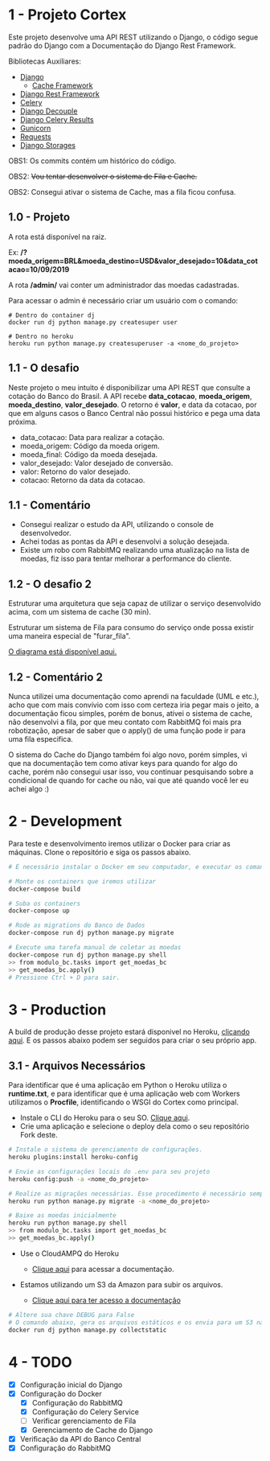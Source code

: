 # 1 - Projeto Cortex

Este projeto desenvolve uma API REST utilizando o Django, o código segue padrão do Django com a Documentação do Django Rest Framework.

Bibliotecas Auxiliares:

- [Django](https://docs.djangoproject.com/en/3.1/)
   - [Cache Framework](https://docs.djangoproject.com/en/3.1/topics/cache/)
- [Django Rest Framework](https://www.django-rest-framework.org/)
- [Celery](https://docs.celeryproject.org/en/latest/django/first-steps-with-django.html)
- [Django Decouple](https://github.com/henriquebastos/python-decouple)
- [Django Celery Results](https://pypi.org/project/django-celery-results/)
- [Gunicorn](https://gunicorn.org/#docs)
- [Requests](https://requests.readthedocs.io/en/master/)
- [Django Storages](https://django-storages.readthedocs.io/)

OBS1: Os commits contém um histórico do código.

OBS2: ~~Vou tentar desenvolver o sistema de Fila e Cache.~~

OBS2: Consegui ativar o sistema de Cache, mas a fila ficou confusa.

## 1.0 - Projeto

A rota está disponível na raiz.

Ex: **/?moeda_origem=BRL&moeda_destino=USD&valor_desejado=10&data_cotacao=10/09/2019**

A rota **/admin/** vai conter um administrador das moedas cadastradas.

Para acessar o admin é necessário criar um usuário com o comando:
````shell
# Dentro do container dj
docker run dj python manage.py createsuper user

# Dentro no heroku
heroku run python manage.py createsuperuser -a <nome_do_projeto>
````


## 1.1 - O desafio

Neste projeto o meu intuito é disponibilizar uma API REST que consulte a cotação do Banco do Brasil. 
A API recebe **data_cotacao**, **moeda_origem**, **moeda_destino**, **valor_desejado**. O retorno é **valor**, e data da cotacao, por que em alguns casos o Banco Central não possui histórico e pega uma data próxima.

- data_cotacao:  Data para realizar a cotação.
- moeda_origem: Código da moeda origem.
- moeda_final: Código da moeda desejada.
- valor_desejado: Valor desejado de conversão.
- valor: Retorno do valor desejado.
- cotacao: Retorno da data da cotacao.

## 1.1 - Comentário

- Consegui realizar o estudo da API, utilizando o console de desenvolvedor. 
- Achei todas as pontas da API e desenvolvi a solução desejada.
- Existe um robo com RabbitMQ realizando uma atualização na lista de moedas, fiz isso para tentar melhorar a performance do cliente.

## 1.2 - O desafio 2

Estruturar uma arquitetura que seja capaz de utilizar o serviço desenvolvido acima, com um sistema de cache (30 min). 

Estruturar um sistema de Fila para consumo do serviço onde possa existir uma maneira especial de "furar_fila".

[O diagrama está disponível aqui.](/arquitetura-cortex.pdf)

## 1.2 - Comentário 2

Nunca utilizei uma documentação como aprendi na faculdade (UML e etc.), acho que com mais convívio com isso com certeza iria pegar mais o jeito, a documentação ficou simples, porém de bonus, ativei o sistema de cache, não desenvolvi a fila, por que meu contato com RabbitMQ foi mais pra robotização, apesar de saber que o apply() de uma função pode ir para uma fila especifica. 

O sistema do Cache do Django também foi algo novo, porém simples, vi que na documentação tem como ativar keys para quando for algo do cache, porém não consegui usar isso, vou continuar pesquisando sobre a condicional de quando for cache ou não, vai que até quando você ler eu achei algo :)

# 2 - Development

Para teste e desenvolvimento iremos utilizar o Docker para criar as máquinas. Clone o repositório e siga os passos abaixo.

````bash
# É necessário instalar o Docker em seu computador, e executar os comandos.

# Monte os containers que iremos utilizar
docker-compose build

# Suba os containers
docker-compose up

# Rode as migrations do Banco de Dados
docker-compose run dj python manage.py migrate

# Execute uma tarefa manual de coletar as moedas
docker-compose run dj python manage.py shell
>> from modulo_bc.tasks import get_moedas_bc
>> get_moedas_bc.apply()
# Pressione Ctrl + D para sair.
````

# 3 - Production

A build de produção desse projeto estará disponivel no Heroku, [clicando aqui](https://projetocortex.herokuapp.com/). E os passos abaixo podem ser seguidos para criar o seu próprio app. 

## 3.1 - Arquivos Necessários

Para identificar que é uma aplicação em Python o Heroku utiliza o **runtime.txt**, e para identificar que é uma aplicação web com Workers utilizamos o **Procfile**, identificando o WSGI do Cortex como principal.

- Instale o CLI do Heroku para o seu SO. [Clique aqui](https://devcenter.heroku.com/articles/heroku-cli).
- Crie uma aplicação e selecione o deploy dela como o seu repositório Fork deste.

```bash
# Instale o sistema de gerenciamento de configurações.
heroku plugins:install heroku-config

# Envie as configurações locais do .env para seu projeto
heroku config:push -a <nome_do_projeto>

# Realize as migrações necessárias. Esse procedimento é necessário sempre que um deploy conter uma migração.
heroku run python manage.py migrate -a <nome_do_projeto>

# Baixe as moedas inicialmente
heroku run python manage.py shell
>> from modulo_bc.tasks import get_moedas_bc
>> get_moedas_bc.apply()
```

- Use o CloudAMPQ do Heroku
   - [Clique aqui](https://devcenter.heroku.com/articles/cloudamqp#installing-the-add-on) para acessar a documentação.

- Estamos utilizando um S3 da Amazon para subir os arquivos.
   - [Clique aqui para ter acesso a documentação](https://django-storages.readthedocs.io/en/latest/backends/amazon-S3.html)

````bash
# Altere sua chave DEBUG para False
# O comando abaixo, gera os arquivos estáticos e os envia para um S3 na amazon.
docker run dj python manage.py collectstatic

````
# 4 - TODO

- [X] Configuração inicial do Django
- [X] Configuração do Docker
   - [X] Configuração do RabbitMQ
   - [X] Configuração do Celery Service
   - [ ] Verificar gerenciamento de Fila
   - [X] Gerenciamento de Cache do Django
- [X] Verificação da API do Banco Central
- [X] Configuração do RabbitMQ